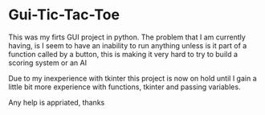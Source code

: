 # Gui-Tic-Tac-Toe
This was my firts GUI project in python.
The problem that I am currently having, is I seem to have an inability to run anything unless is it part of a function called by a button, this is making it very hard to try to build a scoring system or an AI

Due to my inexperience with tkinter this project is now on hold until I gain a little bit more experience with functions, tkinter and passing variables. 

Any help is appriated, thanks 
